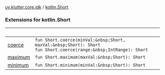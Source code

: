 [uy.klutter.core.jdk](../index.md) / [kotlin.Short](.)


### Extensions for kotlin.Short

|&nbsp;|&nbsp;|
|---|---|
| [coerce](coerce.md) | `fun Short.coerce(minVal:&nbsp;Short, maxVal:&nbsp;Short): Short`<br/>`fun Short.coerce(range:&nbsp;IntRange): Short` |
| [maximum](maximum.md) | `fun Short.maximum(maxVal:&nbsp;Short): Short` |
| [minimum](minimum.md) | `fun Short.minimum(minVal:&nbsp;Short): Short` |
